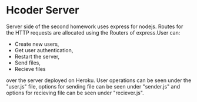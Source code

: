 # Hcoder Server
Server side of the second homework uses express for nodejs. Routes for the HTTP requests are allocated using the Routers of 
express.User can:
- Create new users, 
- Get user authentication, 
- Restart the server,
- Send files,
- Recieve files

over the server deployed on Heroku. User operations can be seen under the "user.js" file, options for sending file can be 
seen under "sender.js" and options for recieving file can be seen under "reciever.js".
